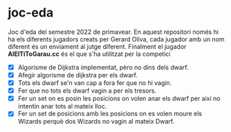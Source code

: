 # joc-eda
Joc d'eda del semestre 2022 de primavear.
En aquest repositori només hi ha els diferents jugadors creats per Gerard Oliva, cada jugador amb un nom diferent és un enviament al jutge diferent. 
Finalment el jugador **AIElTiToGarau.cc** és el que s'ha utilitzat per la competici

- [x] Algorisme de Dijkstra implementat, pèro no dins dels dwarf.
- [x] Afegir algorisme de dijkstra per els dwarf.
- [x] Tots els dwarf se'n van cap a fora fer que no hi vagin.
- [x] Fer que no tots els dwarf vagin a per els tresors.
- [x] Fer un set on es posin les posicions on volen anar els dwarf per així no intentin anar tots al mateix lloc.
- [x] Fer un set de posicions amb les posicions on es volen moure els Wizards perquè dos Wizards no vagin al mateix Dwarf.